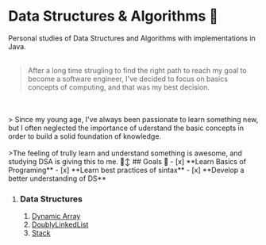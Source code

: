 # Data Structures & Algorithms 🧠
Personal studies of Data Structures and Algorithms with implementations in Java.
<br>
<br>
> After a long time strugling to find the right path to reach my goal to become a software engineer, I've decided to focus on basics concepts of computing, and that was my best decision.
<br>
<br>
> Since my young age, I've always been passionate to learn something new, but I often neglected the importance of uderstand the basic concepts in order to build a solid foundation of knowledge.
<br>
<br>
>The feeling of trully learn and understand something is awesome, and studying DSA is giving this to me. 🙂‍↕️
## Goals 🚀
- [x] **Learn Basics of Programing**
- [x] **Learn best practices of sintax**
- [x] **Develop a better understanding of DS**

1. ### Data Structures
   1. [Dynamic Array](https://csvistool.com/ArrayList)
   2. [DoublyLinkedList](https://csvistool.com/DoublyLinkedList)
   3. [Stack](https://csvistool.com/StackLL)